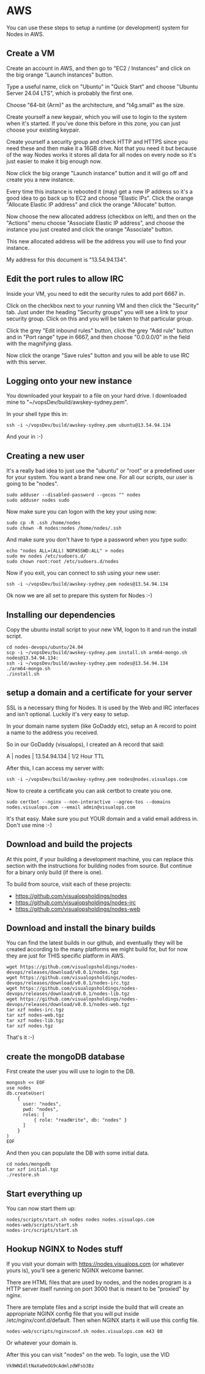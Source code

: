 # AWS

You can use these steps to setup a runtime (or development) system for Nodes in AWS.

## Create a VM

Create an account in AWS, and then go to "EC2 / Instances" and click on the big orange
"Launch instances" button.

Type a useful name, click on "Ubuntu" in "Quick Start" and choose "Ubuntu Server 24.04 LTS",
which is probably the first one.

Choose "64-bit (Arm)" as the architecture, and "t4g.small" as the size.

Create yourself a new keypair, which you will use to login to the system when it's started. If 
you've done this before in this zone, you can just choose your existing keypair.

Create yourself a security group and check HTTP and HTTPS since you need these and then
make it a 16GB drive. Not that you need it but because of the way Nodes works it stores all
data for all nodes on every node so it's just easier to make it big enough now.

Now click the big orange "Launch instance" button and it will go off and create you a new
instance.

Every time this instance is rebooted it (may) get a new IP address so it's a good idea to
go back up to EC2 and choose "Elastic IPs". Click the orange "Allocate Elastic IP address" and
click the orange "Allocate" button.

Now choose the new allocated address (checkbox on left), and then on the "Actions" menu choose
"Associate Elastic IP address", and choose the instance you just created and click the orange
"Associate" button.

This new allocated address will be the address you will use to find your instance.

My address for this document is "13.54.94.134".

## Edit the port rules to allow IRC

Inside your VM, you need to edit the security rules to add port 6667 in.

Click on the checkbox next to your running VM and then click the "Security" tab. Just under
the heading "Security groups" you will see a link to your security group. Click on this
and you will be taken to that particular group.

Click the grey "Edit inbound rules" button, click the grey "Add rule" button and in "Port range"
type in 6667, and then choose "0.0.0.0/0" in the field with the magnifying glass.

Now click the orange "Save rules" button and you will be able to use IRC with this server.

## Logging onto your new instance

You downloaded your keypair to a file on your hard drive. I downloaded mine to 
"~/vopsDev/build/awskey-sydney.pem".

In your shell type this in:

```
ssh -i ~/vopsDev/build/awskey-sydney.pem ubuntu@13.54.94.134
```

And your in :-)

## Creating a new user

It's a really bad idea to just use the "ubuntu" or "root" or a predefined user for your
system. You want a brand new one. For all our scripts, our user is going to be "nodes".

```
sudo adduser --disabled-password --gecos "" nodes
sudo adduser nodes sudo
```

Now make sure you can logon with the key your using now:

```
sudo cp -R .ssh /home/nodes
sudo chown -R nodes:nodes /home/nodes/.ssh
```

And make sure you don't have to type a password when you type sudo:

```
echo "nodes ALL=(ALL) NOPASSWD:ALL" > nodes
sudo mv nodes /etc/sudoers.d/
sudo chown root:root /etc/sudoers.d/nodes
```
Now if you exit, you can connect to ssh using your new user:

```
ssh -i ~/vopsDev/build/awskey-sydney.pem nodes@13.54.94.134
```

Ok now we are all set to prepare this system for Nodes :-)

## Installing our dependencies

Copy the ubuntu install script to your new VM, logon to it and run the install script.

```
cd nodes-devops/ubuntu/24.04
scp -i ~/vopsDev/build/awskey-sydney.pem install.sh arm64-mongo.sh nodes@13.54.94.134:
ssh -i ~/vopsDev/build/awskey-sydney.pem nodes@13.54.94.134
./arm64-mongo.sh
./install.sh
```

## setup a domain and a certificate for your server

SSL is a necessary thing for Nodes. It is used by the Web and IRC interfaces and isn't optional.
Luckily it's very easy to setup.

In your domain name system (like GoDaddy etc), setup an A record to point a name to the address
you received.

So in our GoDaddy (visualops), I created an A record that said:

A | nodes | 13.54.94.134 | 1/2 Hour TTL

After this, I can access my server with:

```
ssh -i ~/vopsDev/build/awskey-sydney.pem nodes@nodes.visualops.com
```

Now to create a certificate you can ask certbot to create you one.

```
sudo certbot --nginx --non-interactive --agree-tos --domains nodes.visualops.com --email admin@visualops.com
```

It's that easy. Make sure you put YOUR domain and a valid email address in. Don't use mine :-)

## Download and build the projects

At this point, if your building a development machine, you can replace this section with the instructions for 
building nodes from source. But continue for a binary only build (if there is one).

To build from source, visit each of these projects:

- https://github.com/visualopsholdings/nodes
- https://github.com/visualopsholdings/nodes-irc
- https://github.com/visualopsholdings/nodes-web

## Download and install the binary builds

You can find the latest builds in our github, and eventually they will be created according to the
many platforms we might build for, but for now they are just for THIS specific platform in AWS.

```
wget https://github.com/visualopsholdings/nodes-devops/releases/download/v0.0.1/nodes.tgz
wget https://github.com/visualopsholdings/nodes-devops/releases/download/v0.0.1/nodes-irc.tgz
wget https://github.com/visualopsholdings/nodes-devops/releases/download/v0.0.1/nodes-lib.tgz
wget https://github.com/visualopsholdings/nodes-devops/releases/download/v0.0.1/nodes-web.tgz
tar xzf nodes-irc.tgz 
tar xzf nodes-web.tgz
tar xzf nodes-lib.tgz 
tar xzf nodes.tgz 
```

That's it :-)

## create the mongoDB database

First create the user you will use to login to the DB.

```
mongosh << EOF
use nodes
db.createUser(
    {
      user: "nodes",
      pwd: "nodes",
      roles: [
          { role: "readWrite", db: "nodes" }
      ]
    }
)
EOF
```

And then you can populate the DB with some initial data.

```
cd nodes/mongodb
tar xzf initial.tgz
./restore.sh
```

## Start everything up

You can now start them up:

```
nodes/scripts/start.sh nodes nodes nodes.visualops.com
nodes-web/scripts/start.sh
nodes-irc/scripts/start.sh
```

## Hookup NGINX to Nodes stuff

If you visit your domain with https://nodes.visualops.com (or whatever yours is), you'll see a generic NGINX
welcome banner.

There are HTML files that are used by nodes, and the nodes program is a HTTP server itself running on
port 3000 that is meant to be "proxied" by nginx.

There are template files and a script inside the build that will create an appropriate NGINX config
file that you will put inside /etc/nginx/conf.d/default. Then when NGINX starts it
will use this config file.

```
nodes-web/scripts/nginxconf.sh nodes.visualops.com 443 80
```

Or whatever your domain is.

After this you can visit "nodes" on the web. To login, use the VID 

```
Vk9WNIdltNaXa0eOG9cAdmlzdWFsb3Bz
```

